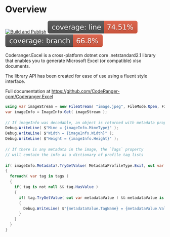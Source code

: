 ﻿# Overview

[![Build and Publish](https://github.com/CodeRanger-com/Coderanger.Excel/actions/workflows/build-publish.yml/badge.svg)](https://github.com/CodeRanger-com/Coderanger.Excel/actions/workflows/build-publish.yml) [![Line Coverage Status](./coverage-badge-line.svg)](https://github.com/danpetitt/open-cover-badge-generator-action/) [![Branch Coverage Status](./coverage-badge-branch.svg)](https://github.com/danpetitt/open-cover-badge-generator-action/)

Coderanger.Excel is a cross-platform dotnet core .netstandard2.1 library that enables you to generate Microsoft Excel (or compatible) xlsx documents.

The library API has been created for ease of use using a fluent style interface.

Full documentation at https://github.com/CodeRanger-com/Coderanger.Excel



```cs
using var imageStream = new FileStream( "image.jpeg", FileMode.Open, FileAccess.Read );
var imageInfo = ImageInfo.Get( imageStream );

// If imageInfo was decodable, an object is returned with metadata properties
Debug.WriteLine( $"Mime = {imageInfo.MimeType}" );
Debug.WriteLine( $"Width = {imageInfo.Width}" );
Debug.WriteLine( $"Height = {imageInfo.Height}" );

// If there is any metadata in the image, the `Tags` property
// will contain the info as a dictionary of profile tag lists

if( imageInfo.Metadata?.TryGetValue( MetadataProfileType.Exif, out var tags ) ?? false && tags is not null )
{
  foreach( var tag in tags )
  {
    if( tag is not null && tag.HasValue )
    {
      if( tag.TryGetValue( out var metadataValue ) && metadataValue is not null )
      {
        Debug.WriteLine( $"{metadataValue.TagName} = {metadataValue.Value}" );
      }
    }
  }
}

```
